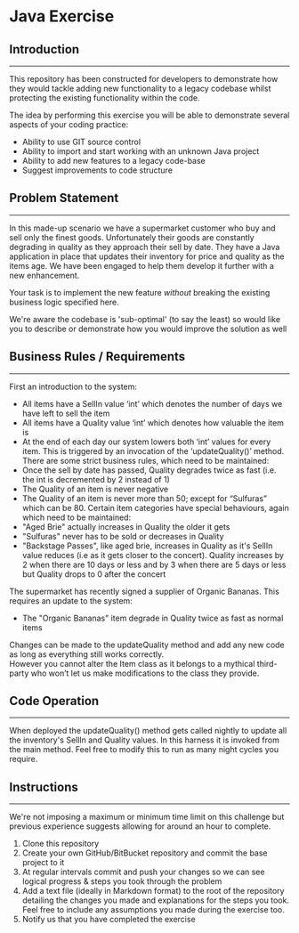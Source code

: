 # Java Exercise

## Introduction
***

This repository has been constructed for developers to demonstrate how they would tackle adding new functionality to a legacy codebase whilst protecting the existing functionality within the code.

The idea by performing this exercise you will be able to demonstrate several aspects of your coding practice:

* Ability to use GIT source control
* Ability to import and start working with an unknown Java project
* Ability to add new features to a legacy code-base
* Suggest improvements to code structure

## Problem Statement
***
In this made-up scenario we have a supermarket customer who buy and sell only the finest goods.  Unfortunately their goods are constantly degrading in quality as they approach their sell by date.  They have a Java application in place that updates their inventory for price and quality as the items age.  We have been engaged to help them develop it further with a new enhancement.

Your task is to implement the new feature *without* breaking the existing business logic specified here. 
	
We're aware the codebase is 'sub-optimal' (to say the least) so would like you to describe or demonstrate how you would improve the solution as well
	
	
## Business Rules / Requirements
***
First an introduction to the system:
*	All items have a SellIn value ‘int’ which denotes the number of days we have left to sell the item
*	All items have a Quality value ‘int’ which denotes how valuable the item is
*	At the end of each day our system lowers both ‘int’ values for every item.  This is triggered by an invocation of the ‘updateQuality()’ method.
There are some strict business rules, which need to be maintained:
*	Once the sell by date has passed, Quality degrades twice as fast (i.e. the int is decremented by 2 instead of 1)
*	The Quality of an item is never negative
*	The Quality of an item is never more than 50; except for “Sulfuras” which can be 80.
Certain item categories have special behaviours, again which need to be maintained:
*	"Aged Brie" actually increases in Quality the older it gets
*	"Sulfuras" never has to be sold or decreases in Quality
*	"Backstage Passes", like aged brie, increases in Quality as it's SellIn value reduces (i.e as it gets closer to the concert). Quality increases by 2 when there are 10 days or less and by 3 when there are 5 days or less but Quality drops to 0 after the concert

The supermarket has recently signed a supplier of Organic Bananas. 
This requires an update to the system:
*	The "Organic Bananas" item degrade in Quality twice as fast as normal items

Changes can be made to the updateQuality method and add any new code as long as everything still works correctly.  
However you cannot alter the Item class as it belongs to a mythical third-party who won’t let us make modifications to the class they provide.

## Code Operation
***
When deployed the updateQuality() method gets called nightly to update all the inventory's SellIn and Quality values.  In this harness it is invoked from the main method.  Feel free to modify this to run as many night cycles you require.
	
## Instructions
***
We're not imposing a maximum or minimum time limit on this challenge but previous experience suggests allowing for around an hour to complete.

1. Clone this repository
2. Create your own GitHub/BitBucket repository and commit the base project to it
3. At regular intervals commit and push your changes so we can see logical progress & steps you took through the problem
4. Add a text file (ideally in Markdown format) to the root of the repository detailing the changes you made and explanations for the steps you took.  Feel free to include any assumptions you made during the exercise too.
5. Notify us that you have completed the exercise